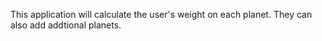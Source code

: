This application will calculate the user's weight on each planet. They can also add addtional planets.

